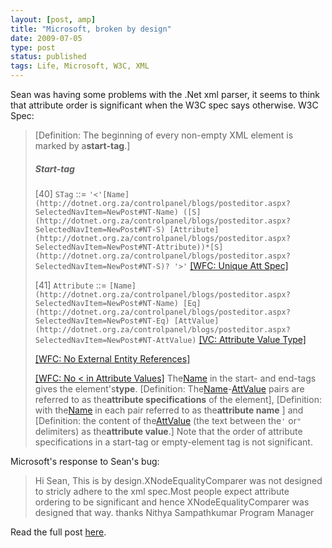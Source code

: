 ```yaml
---
layout: [post, amp]
title: "Microsoft, broken by design"
date: 2009-07-05
type: post
status: published
tags: Life, Microsoft, W3C, XML
---
```



Sean was having some problems with the .Net xml parser, it seems to think that attribute order is significant when the W3C spec says otherwise. W3C Spec:

> [Definition: The beginning of every non-empty XML element is marked by a**start-tag**.]
>
> ##### Start-tag
>
> [40]
> `STag`
> ::=
> `'<'[Name](http://dotnet.org.za/controlpanel/blogs/posteditor.aspx?SelectedNavItem=NewPost#NT-Name) ([S](http://dotnet.org.za/controlpanel/blogs/posteditor.aspx?SelectedNavItem=NewPost#NT-S) [Attribute](http://dotnet.org.za/controlpanel/blogs/posteditor.aspx?SelectedNavItem=NewPost#NT-Attribute))*[S](http://dotnet.org.za/controlpanel/blogs/posteditor.aspx?SelectedNavItem=NewPost#NT-S)? '>'`
> [[WFC: Unique Att Spec]](http://dotnet.org.za/controlpanel/blogs/posteditor.aspx?SelectedNavItem=NewPost#uniqattspec)
>
> [41]
> `Attribute`
> ::=
> `[Name](http://dotnet.org.za/controlpanel/blogs/posteditor.aspx?SelectedNavItem=NewPost#NT-Name) [Eq](http://dotnet.org.za/controlpanel/blogs/posteditor.aspx?SelectedNavItem=NewPost#NT-Eq) [AttValue](http://dotnet.org.za/controlpanel/blogs/posteditor.aspx?SelectedNavItem=NewPost#NT-AttValue)`
> [[VC: Attribute Value Type]](http://dotnet.org.za/controlpanel/blogs/posteditor.aspx?SelectedNavItem=NewPost#ValueType)
>
> [[WFC: No External Entity References]](http://dotnet.org.za/controlpanel/blogs/posteditor.aspx?SelectedNavItem=NewPost#NoExternalRefs)
>
> [[WFC: No < in Attribute Values]](http://dotnet.org.za/controlpanel/blogs/posteditor.aspx?SelectedNavItem=NewPost#CleanAttrVals)
> The[Name](http://dotnet.org.za/controlpanel/blogs/posteditor.aspx?SelectedNavItem=NewPost#NT-Name) in the start- and end-tags gives the element's**type**. [Definition: The[Name](http://dotnet.org.za/controlpanel/blogs/posteditor.aspx?SelectedNavItem=NewPost#NT-Name)-[AttValue](http://dotnet.org.za/controlpanel/blogs/posteditor.aspx?SelectedNavItem=NewPost#NT-AttValue) pairs are referred to as the**attribute specifications** of the element], [Definition: with the[Name](http://dotnet.org.za/controlpanel/blogs/posteditor.aspx?SelectedNavItem=NewPost#NT-Name) in each pair referred to as the**attribute name** ] and [Definition: the content of the[AttValue](http://dotnet.org.za/controlpanel/blogs/posteditor.aspx?SelectedNavItem=NewPost#NT-AttValue) (the text between the`'` or`"` delimiters) as the**attribute value**.] Note that the order of attribute specifications in a start-tag or empty-element tag is not significant.

Microsoft's response to Sean's bug:

> Hi Sean, This is by design.XNodeEqualityComparer was not designed to stricly adhere to the xml spec.Most people expect attribute ordering to be significant and hence XNodeEqualityComparer was designed that way. thanks Nithya Sampathkumar Program Manager

Read the full post [here](http://dotnet.org.za/codingsanity/archive/2009/07/05/by-design-bugs.aspx).
